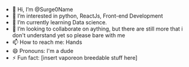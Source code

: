 - 👋 Hi, I’m @Surge0Name
- 👀 I’m interested in python, ReactJs, Front-end Development
- 🌱 I’m currently learning Data science.
- 💞️ I’m looking to collaborate on aything, but there are still more that i don't understand yet so please bare with me
- 📫 How to reach me: Hands
- 😄 Pronouns: I'm a dude
- ⚡ Fun fact: [insert vaporeon breedable stuff here]

<!---
Surge0Name/Surge0Name is a ✨ special ✨ repository because its `README.md` (this file) appears on your GitHub profile.
You can click the Preview link to take a look at your changes.
--->
